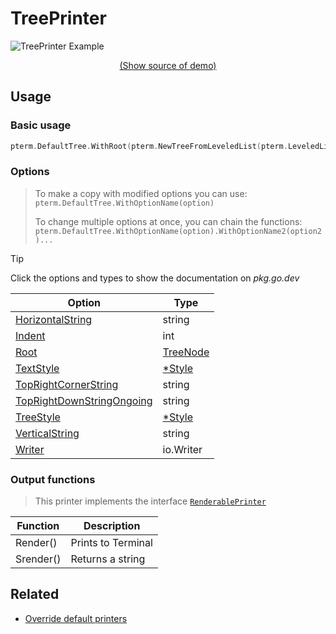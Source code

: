 # TreePrinter

<!--
Replace all of the following strings with the current printer.
     tree Tree TreePrinter DefaultTree
-->

![TreePrinter Example](https://raw.githubusercontent.com/x0f5c3/pterm/master/_examples/tree/animation.svg)

<p align="center"><a href="https://github.com/x0f5c3/pterm/blob/master/_examples/tree/main.go" target="_blank">(Show source of demo)</a></p>

## Usage

### Basic usage

```go
pterm.DefaultTree.WithRoot(pterm.NewTreeFromLeveledList(pterm.LeveledList{pterm.LeveledListItem{Level: 0, Text: "Hello, World!"}})).Render()
```

### Options

> To make a copy with modified options you can use:
> `pterm.DefaultTree.WithOptionName(option)`
>
> To change multiple options at once, you can chain the functions:
> `pterm.DefaultTree.WithOptionName(option).WithOptionName2(option2)...`

> [!TIP]
> Click the options and types to show the documentation on _pkg.go.dev_

| Option                                                                                                           | Type                                                           |
| ---------------------------------------------------------------------------------------------------------------- | -------------------------------------------------------------- |
| [HorizontalString](https://pkg.go.dev/github.com/x0f5c3/pterm#TreePrinter.WithHorizontalString)                   | string                                                         |
| [Indent](https://pkg.go.dev/github.com/x0f5c3/pterm#TreePrinter.WithIndent)                                       | int                                                            |
| [Root](https://pkg.go.dev/github.com/x0f5c3/pterm#TreePrinter.WithRoot)                                           | [TreeNode](https://pkg.go.dev/github.com/x0f5c3/pterm#TreeNode) |
| [TextStyle](https://pkg.go.dev/github.com/x0f5c3/pterm#TreePrinter.WithTextStyle)                                 | [\*Style](https://pkg.go.dev/github.com/x0f5c3/pterm#Style)     |
| [TopRightCornerString](https://pkg.go.dev/github.com/x0f5c3/pterm#TreePrinter.WithTopRightCornerString)           | string                                                         |
| [TopRightDownStringOngoing](https://pkg.go.dev/github.com/x0f5c3/pterm#TreePrinter.WithTopRightDownStringOngoing) | string                                                         |
| [TreeStyle](https://pkg.go.dev/github.com/x0f5c3/pterm#TreePrinter.WithTreeStyle)                                 | [\*Style](https://pkg.go.dev/github.com/x0f5c3/pterm#Style)     |
| [VerticalString](https://pkg.go.dev/github.com/x0f5c3/pterm#TreePrinter.WithVerticalString)                       | string                                                         |
| [Writer](https://pkg.go.dev/github.com/x0f5c3/pterm#TreePrinter.WithWriter)                                       | io.Writer                                                      |

### Output functions

> This printer implements the interface [`RenderablePrinter`](https://github.com/x0f5c3/pterm/blob/master/interface_renderable_printer.go)

| Function  | Description        |
| --------- | ------------------ |
| Render()  | Prints to Terminal |
| Srender() | Returns a string   |

## Related

- [Override default printers](docs/customizing/override-default-printer.md)
